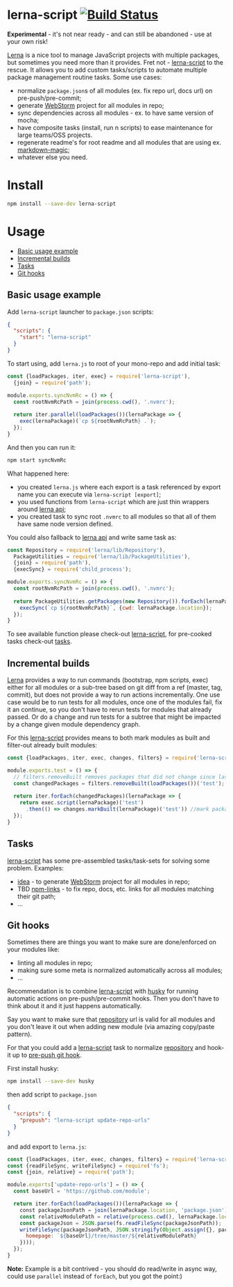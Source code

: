 # lerna-script [![Build Status](https://img.shields.io/travis/wix/lerna-script/master.svg?label=build%20status)](https://travis-ci.org/wix/lerna-script)

**Experimental** - it's not near ready - and can still be abandoned - use at your own risk!

[Lerna](https://lernajs.io/) is a nice tool to manage JavaScript projects with multiple packages, but sometimes you need 
more than it provides. Fret not - [lerna-script](https://www.npmjs.com/package/lerna-script) to the rescue. It allows 
you to add custom tasks/scripts to automate multiple package management routine tasks. Some use cases:
 - normalize `package.json`s of all modules (ex. fix repo url, docs url) on pre-push/pre-commit;
 - generate [WebStorm](https://www.jetbrains.com/webstorm/) project for all modules in repo;
 - sync dependencies across all modules - ex. to have same version of mocha;
 - have composite tasks (install, run n scripts) to ease maintenance for large teams/OSS projects.
 - regenerate readme's for root readme and all modules that are using ex. [markdown-magic](https://github.com/DavidWells/markdown-magic);
 - whatever else you need.
 
 # Install 
 
 ```bash
npm install --save-dev lerna-script
```

# Usage

  - [Basic usage example](#basic-usage-example)
  - [Incremental builds](#incremental-builds)
  - [Tasks](#tasks)
  - [Git hooks](#git-hooks)

## Basic usage example

Add `lerna-script` launcher to `package.json` scripts:

```json
{
  "scripts": {
    "start": "lerna-script"
  }
}
```

To start using, add `lerna.js` to root of your mono-repo and add initial task:

```js
const {loadPackages, iter, exec} = require('lerna-script'),
  {join} = require('path');

module.exports.syncNvmRc = () => {
  const rootNvmRcPath = join(process.cwd(), '.nvmrc'); 
  
  return iter.parallel(loadPackages())(lernaPackage => {
    exec(lernaPackage)(`cp ${rootNvmRcPath} .`);
  });
}
```

And then you can run it:

```bash
npm start syncNvmRc
```

What happened here:
 - you created `lerna.js` where each export is a task referenced by export name you can execute via `lerna-script [export]`;
 - you used functions from `lerna-script` which are just thin wrappers around [lerna api](https://github.com/lerna/lerna/tree/master/src);
 - you created task to sync root `.nvmrc` to all modules so that all of them have same node version defined.

You could also fallback to [lerna api](https://github.com/lerna/lerna/tree/master/src) and write same task as:

```js
const Repository = require('lerna/lib/Repository'),
  PackageUtilities = require('lerna/lib/PackageUtilities'),
  {join} = require('path'),
  {execSync} = require('child_process');

module.exports.syncNvmRc = () => {
  const rootNvmRcPath = join(process.cwd(), '.nvmrc');
  
  return PackageUtilities.getPackages(new Repository()).forEach(lernaPackage => {
    execSync(`cp ${rootNvmRcPath}`, {cwd: lernaPackage.location});
  });
}
```

To see available function please check-out [lerna-script](./lerna-script), for pre-cooked tasks check-out [tasks](./tasks).

## Incremental builds

[Lerna](https://lernajs.io/) provides a way to run commands (bootstrap, npm scripts, exec) either for all modules or a sub-tree based on git 
diff from a ref (master, tag, commit), but does not provide a way to run actions incrementally. One use case would be to
run tests for all modules, once one of the modules fail, fix it an continue, so you don't have to rerun tests for modules
that already passed. Or do a change and run tests for a subtree that might be impacted by a change given module dependency
graph.

For this [lerna-script](./lerna-script) provides means to both mark modules as built and filter-out already built modules:

```js
const {loadPackages, iter, exec, changes, filters} = require('lerna-script');

module.exports.test = () => {
  // filters.removeBuilt removes packages that did not change since last run
  const changedPackages = filters.removeBuilt(loadPackages())('test');
  
  return iter.forEach(changedPackages)(lernaPackage => { 
    return exec.script(lernaPackage)('test')
      .then(() => changes.markBuilt(lernaPackage)('test')) //mark package as built once `npm test` script passes.
  });
}
```

## Tasks

[lerna-script](.) has some pre-assembled tasks/task-sets for solving some problem. Examples:
 - [idea](./tasks/idea) - to generate [WebStorm](https://www.jetbrains.com/webstorm/) project for all modules in repo;
 - TBD [npm-links](./tasks/npm-links) - to fix repo, docs, etc. links for all modules matching their git path;
 - ...

## Git hooks

Sometimes there are things you want to make sure are done/enforced on your modules like:
 - linting all modules in repo;
 - making sure some meta is normalized automatically across all modules;
 - ...

Recommendation is to combine [lerna-script](https://www.npmjs.com/package/lerna-script) with [husky](https://www.npmjs.com/package/husky) for running automatic actions on pre-push/pre-commit hooks. Then you don't have to think about it and it just happens automatically.

Say you want to make sure that [repository](https://docs.npmjs.com/files/package.json#repository) url is valid for all modules and you don't leave it out when adding new module (via amazing copy/paste pattern).

For that you could add a [lerna-script](https://www.npmjs.com/package/lerna-script) task to normalize [repository](https://docs.npmjs.com/files/package.json#repository) and hook-it up to [pre-push git hook](https://git-scm.com/book/gr/v2/Customizing-Git-Git-Hooks).

First install husky:

```bash
npm install --save-dev husky
```

then add script to `package.json`

```json
{
  "scripts": {
    "prepush": "lerna-script update-repo-urls"
  }
}
```

and add export to `lerna.js`:

```js
const {loadPackages, iter, exec, changes, filters} = require('lerna-script');
const {readFileSync, writeFileSync} = require('fs');
const {join, relative} = require('path');

module.exports['update-repo-urls'] = () => {
  const baseUrl = 'https://github.com/module';

  return iter.forEach(loadPackages())(lernaPackage => {
    const packageJsonPath = join(lernaPackage.location, 'package.json');
    const relativeModulePath = relative(process.cwd(), lernaPackage.location);
    const packageJson = JSON.parse(fs.readFileSync(packageJsonPath));
    writeFileSync(packageJsonPath, JSON.stringify(Object.assign({}, packageJson, {
      homepage: `${baseUrl}/tree/master/${relativeModulePath}`
    })));
  });
}
```

**Note:** Example is a bit contrived - you should do read/write in async way, could use `parallel` instead of `forEach`, but you got the point:)
